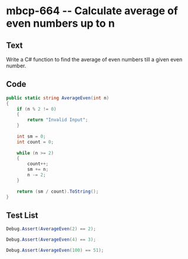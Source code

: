 # mbcp-664 -- Calculate average of even numbers up to n

## Text

Write a C# function to find the average of even numbers till a given even number.

## Code

```csharp
public static string AverageEven(int n) 
{ 
    if (n % 2 != 0) 
    { 
        return "Invalid Input"; 
    } 
    
    int sm = 0; 
    int count = 0; 
    
    while (n >= 2) 
    { 
        count++; 
        sm += n; 
        n -= 2; 
    } 
    
    return (sm / count).ToString(); 
}
```

## Test List

```csharp
Debug.Assert(AverageEven(2) == 2);
```

```csharp
Debug.Assert(AverageEven(4) == 3);
```

```csharp
Debug.Assert(AverageEven(100) == 51);
```
